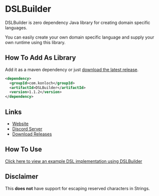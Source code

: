 # DSLBuilder
DSLBuilder is zero dependency Java library for creating domain specific languages.

You can easily create your own domain specific language and supply your own runtime using this library.

## How To Add As Library
Add it as a maven dependency or just [download the latest release](https://github.com/Konloch/DSLBuilder/releases).
```xml
<dependency>
  <groupId>com.konloch</groupId>
  <artifactId>DSLBuilder</artifactId>
  <version>1.1.2</version>
</dependency>
```

## Links
* [Website](https://konloch.com/DSLBuilder/)
* [Discord Server](https://discord.gg/aexsYpfMEf)
* [Download Releases](https://github.com/Konloch/DSLBuilder/releases)

## How To Use
[Click here to view an example DSL implementation using DSLBuilder](https://github.com/Konloch/DSLBuilder/tree/main/src/test/java/com/konloch)

## Disclaimer
This **does not** have support for escaping reserved characters in Strings.
